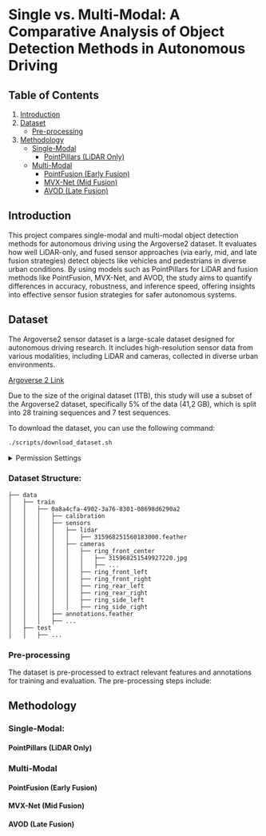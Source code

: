 # Single vs. Multi-Modal: A Comparative Analysis of Object Detection Methods in Autonomous Driving

## Table of Contents
1. [Introduction](#introduction)
2. [Dataset](#dataset)
    - [Pre-processing](#pre-processing)
3. [Methodology](#methodology)
    - [Single-Modal](#single-modal)
        - [PointPillars (LiDAR Only)](#pointpillars-lidar-only)
    - [Multi-Modal](#multi-modal)
        - [PointFusion (Early Fusion)](#pointfusion-early-fusion)
        - [MVX-Net (Mid Fusion)](#mvx-net-mid-fusion)
        - [AVOD (Late Fusion)](#avod-late-fusion)


## Introduction
This project compares single-modal and multi-modal object detection methods for autonomous driving using the Argoverse2 dataset. It evaluates how well LiDAR-only, and fused sensor approaches (via early, mid, and late fusion strategies) detect objects like vehicles and pedestrians in diverse urban conditions. By using models such as PointPillars for LiDAR and fusion methods like PointFusion, MVX-Net, and AVOD, the study aims to quantify differences in accuracy, robustness, and inference speed, offering insights into effective sensor fusion strategies for safer autonomous systems.

## Dataset
The Argoverse2 sensor dataset is a large-scale dataset designed for autonomous driving research. It includes high-resolution sensor data from various modalities, including LiDAR and cameras, collected in diverse urban environments.

[Argoverse 2 Link](https://www.argoverse.org/av2.html)

Due to the size of the original dataset (1TB), this study will use a subset of the Argoverse2 dataset, specifically 5% of the data (41,2 GB), which is split into 28 training sequences and 7 test sequences.

To download the dataset, you can use the following command:

```bash
./scripts/download_dataset.sh
```


<details>
<summary>Permission Settings</summary>

If you encounter permission issues when running the script, you can edit permissions using the command:

```bash
chmod +x ./scripts/download_data.sh
```
</details>


### Dataset Structure:

```
├── data
│   ├── train
│   │   ├── 0a8a4cfa-4902-3a76-8301-08698d6290a2
│   │   │   ├── calibration
│   │   │   ├── sensors
│   │   │   │   ├── lidar
│   │   │   │   │   ├── 315968251560183000.feather
│   │   │   │   ├── cameras
│   │   │   │   │   ├── ring_front_center
│   │   │   │   │   │   ├── 315968251549927220.jpg
│   │   │   │   │   │   ├── ...
│   │   │   │   │   ├── ring_front_left
│   │   │   │   │   ├── ring_front_right
│   │   │   │   │   ├── ring_rear_left
│   │   │   │   │   ├── ring_rear_right
│   │   │   │   │   ├── ring_side_left
│   │   │   │   │   ├── ring_side_right
│   │   │   ├── annotations.feather
│   │   │   ├── ...
│   ├── test
│   │   ├── ...
```

### Pre-processing
The dataset is pre-processed to extract relevant features and annotations for training and evaluation. The pre-processing steps include:


## Methodology
### Single-Modal:
#### PointPillars (LiDAR Only)

### Multi-Modal
#### PointFusion (Early Fusion)

#### MVX-Net (Mid Fusion)

#### AVOD (Late Fusion)
